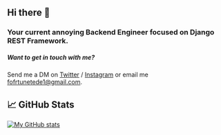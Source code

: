 ## Hi there 👋

### Your current annoying Backend Engineer focused on Django REST Framework.

##### Want to get in touch with me? 
Send me a DM on [Twitter](https://twitter.com/_tedefortune) / [Instagram](https://www.instagram.com/fortunetede/) or email me fofrtunetede1@gmail.com. 

## 📈 GitHub Stats 

[![My GitHub stats](https://github-readme-stats.vercel.app/api?username=fortunetede)](https://github.com/fortunetede)
